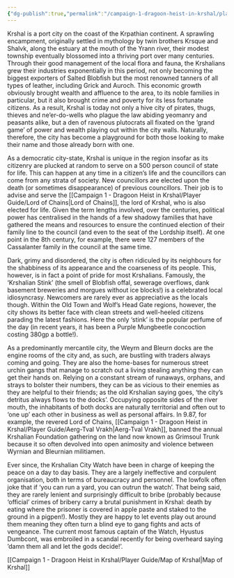 ```yaml
---
{"dg-publish":true,"permalink":"/campaign-1-dragoon-heist-in-krshal/player-guide/history-of-krshal/","tags":["gardenEntry"]}
---
```


Krshal is a port city on the coast of the Krpathian continent. A sprawling encampment, originally settled in mythology by twin brothers Krsque and Shalvk, along the estuary at the mouth of the Yrann river, their modest township eventually blossomed into a thriving port over many centuries. Through their good management of the local flora and fauna, the Krshalians grew their industries exponentially in this period, not only becoming the biggest exporters of Salted Blobfish but the most renowned tanners of all types of leather, including Grick and Auroch. This economic growth obviously brought wealth and affluence to the area, to its noble families in particular, but it also brought crime and poverty for its less fortunate citizens. As a result, Krshal is today not only a hive city of pirates, thugs, thieves and ne’er-do-wells who plague the law abiding yeomanry and peasants alike, but a den of ravenous plutocrats all fixated on the ‘grand game’ of power and wealth playing out within the city walls. Naturally, therefore, the city has become a playground for both those looking to make their name and those already born with one.

As a democratic city-state, Krshal is unique in the region insofar as its citizenry are plucked at random to serve on a 500 person council of state for life. This can happen at any time in a citizen’s life and the councillors can come from any strata of society. New councillors are elected upon the death (or sometimes disappearance) of previous councillors. Their job is to advise and serve the [[Campaign 1 - Dragoon Heist in Krshal/Player Guide/Lord of Chains\|Lord of Chains]], the lord of Krshal, who is also elected for life. Given the term lengths involved, over the centuries, political power has centralised in the hands of a few shadowy families that have gathered the means and resources to ensure the continued election of their family line to the council (and even to the seat of the Lordship itself). At one point in the 8th century, for example, there were 127 members of the Cassalanter family in the council at the same time.

Dark, grimy and disordered, the city is often ridiculed by its neighbours for the shabbiness of its appearance and the coarseness of its people. This, however, is in fact a point of pride for most Krshalians. Famously, the ‘Krshalian Stink’ (the smell of Blobfish offal, sewerage overflows, dank basement breweries and morgues without ice blocks!) is a celebrated local idiosyncrasy. Newcomers are rarely ever as appreciative as the locals though. Within the Old Town and Wolf’s Head Gate regions, however, the city shows its better face with clean streets and well-heeled citizens parading the latest fashions. Here the only ‘stink’ is the popular perfume of the day (in recent years, it has been a Purple Mungbeetle concoction costing 380gp a bottle!).

As a predominantly mercantile city, the Weyrn and Bleurn docks are the engine rooms of the city and, as such, are bustling with traders always coming and going. They are also the home-bases for numerous street urchin gangs that manage to scratch out a living stealing anything they can get their hands on. Relying on a constant stream of runaways, orphans, and strays to bolster their numbers, they can be as vicious to their enemies as they are helpful to their friends; as the old Krshalian saying goes, ‘the city’s detritus always flows to the docks’. Occupying opposite sides of the river mouth, the inhabitants of both docks are naturally territorial and often out to ‘one up’ each other in business as well as personal affairs. In 9.87, for example, the revered Lord of Chains, [[Campaign 1 - Dragoon Heist in Krshal/Player Guide/Aerg-Tval Vrakh\|Aerg-Tval Vrakh]], banned the annual Krshalian Foundation gathering on the land now known as Grimsoul Trunk because it so often devolved into open animosity and violence between Wyrnian and Bleurnian militiamen. 

Ever since, the Krshalian City Watch have been in charge of keeping the peace on a day to day basis. They are a largely ineffective and corpulent organisation, both in terms of bureaucracy and personnel. The lowfolk often joke that if ‘you can run a yard, you can outrun the watch’. That being said, they are rarely lenient and surprisingly difficult to bribe (probably because ‘official’ crimes of bribery carry a brutal punishment in Krshal: death by eating where the prisoner is covered in apple paste and staked to the ground in a pigpen!). Mostly they are happy to let events play out around them meaning they often turn a blind eye to gang fights and acts of vengeance. The current most famous captain of the Watch, Hyustus Dumbcont, was embroiled in a scandal recently for being overheard saying ’damn them all and let the gods decide!’. 


[[Campaign 1 - Dragoon Heist in Krshal/Player Guide/Map of Krshal\|Map of Krshal]]

